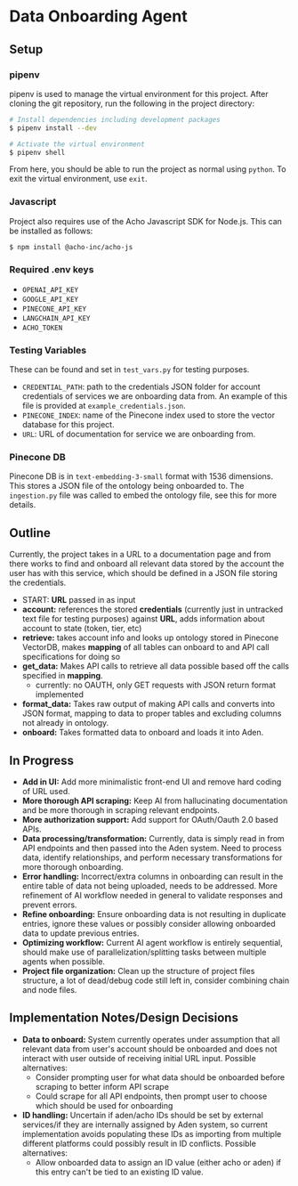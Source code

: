 # Data Onboarding Agent

## Setup
### pipenv
pipenv is used to manage the virtual environment for this project. After cloning the git repository, run the following in the project directory:
```bash
# Install dependencies including development packages
$ pipenv install --dev

# Activate the virtual environment
$ pipenv shell
```
From here, you should be able to run the project as normal using `python`. To exit the virtual environment, use `exit`.

### Javascript
Project also requires use of the Acho Javascript SDK for Node.js. This can be installed as follows: 
```bash
$ npm install @acho-inc/acho-js
```

### Required .env keys
- `OPENAI_API_KEY`
- `GOOGLE_API_KEY`
- `PINECONE_API_KEY`
- `LANGCHAIN_API_KEY`
- `ACHO_TOKEN`

### Testing Variables
These can be found and set in `test_vars.py` for testing purposes.
- `CREDENTIAL_PATH`: path to the credentials JSON folder for account credentials of services we are onboarding data from. An example of this file is provided at `example_credentials.json`.
- `PINECONE_INDEX`: name of the Pinecone index used to store the vector database for this project. 
- `URL`: URL of documentation for service we are onboarding from.

### Pinecone DB
Pinecone DB is in `text-embedding-3-small` format with 1536 dimensions. This stores a JSON file of the ontology being onboarded to. The `ingestion.py` file was called to embed the ontology file, see this for more details.



## Outline
Currently, the project takes in a URL to a documentation page and from there works to find and onboard all relevant data stored by the account the user has with this service, which should be defined in a JSON file storing the credentials.
- START: **URL** passed in as input 
- **account:** references the stored **credentials** (currently just in untracked text file for testing purposes) against **URL**, adds information about account to state (token, tier, etc)
- **retrieve:** takes account info and looks up ontology stored in Pinecone VectorDB, makes **mapping** of all tables can onboard to and API call specifications for doing so
- **get_data:** Makes API calls to retrieve all data possible based off the calls specified in 
**mapping**.
    - currently: no OAUTH, only GET requests with JSON return format implemented
- **format_data:** Takes raw output of making API calls and converts into JSON format, mapping to data to proper tables and excluding columns not already in ontology.
- **onboard:** Takes formatted data to onboard and loads it into Aden.



## In Progress
- **Add in UI:** Add more minimalistic front-end UI and remove hard coding of URL used.
- **More thorough API scraping:** Keep AI from hallucinating documentation and be more thorough in scraping relevant endpoints.
- **More authorization support:** Add support for OAuth/Oauth 2.0 based APIs.
- **Data processing/transformation:** Currently, data is simply read in from API endpoints and then passed into the Aden system. Need to process data, identify relationships, and perform necessary transformations for more thorough onboarding.
- **Error handling:** Incorrect/extra columns in onboarding can result in the entire table of data not being uploaded, needs to be addressed. More refinement of AI workflow needed in general to validate responses and prevent errors.
- **Refine onboarding:** Ensure onboarding data is not resulting in duplicate entries, ignore these values or possibly consider allowing onboarded data to update previous entries.
- **Optimizing workflow:** Current AI agent workflow is entirely sequential, should make use of parallelization/splitting tasks between multiple agents when possible. 
- **Project file organization:** Clean up the structure of project files structure, a lot of dead/debug code still left in, consider combining chain and node files.



## Implementation Notes/Design Decisions
- **Data to onboard:** System currently operates under assumption that all relevant data from user's account should be onboarded and does not interact with user outside of receiving initial URL input. Possible alternatives:
    - Consider prompting user for what data should be onboarded before scraping to better inform API scrape
    - Could scrape for all API endpoints, then prompt user to choose which should be used for onboarding
- **ID handling:** Uncertain if aden/acho IDs should be set by external services/if they are internally assigned by Aden system, so current implementation avoids populating these IDs as importing from multiple different platforms could possibly result in ID conflicts. Possible alternatives:
    - Allow onboarded data to assign an ID value (either acho or aden) if this entry can't be tied to an existing ID value.


